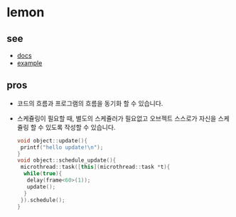 lemon
====

see
----
  * [docs](doc/)
  * [example](example/)

pros
----
* 코드의 흐름과 프로그램의 흐름을 동기화 할 수 있습니다.
* 스케쥴링이 필요할 때, 별도의 스케쥴러가 필요없고 오브젝트 스스로가 자신을 스케쥴링 할 수 있도록 작성할 수 있습니다.

  ```C++
  void object::update(){
   printf("hello update!\n");
  }
  void object::schedule_update(){
   microthread::task([this](microthread::task *t){
    while(true){
     delay(frame<60>(1));
     update();
    }
   }).schedule();
  }
  ```
